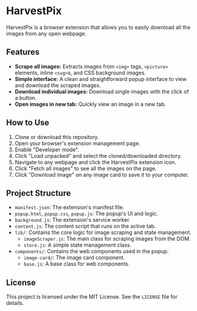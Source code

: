 # HarvestPix

HarvestPix is a browser extension that allows you to easily download all the images from any open webpage.

## Features

*   **Scrape all images:** Extracts images from `<img>` tags, `<picture>` elements, inline `<svg>`s, and CSS background images.
*   **Simple interface:** A clean and straightforward popup interface to view and download the scraped images.
*   **Download individual images:** Download single images with the click of a button.
*   **Open images in new tab:** Quickly view an image in a new tab.

## How to Use

1.  Clone or download this repository.
2.  Open your browser's extension management page.
3.  Enable "Developer mode".
4.  Click "Load unpacked" and select the cloned/downloaded directory.
5.  Navigate to any webpage and click the HarvestPix extension icon.
6.  Click "Fetch all images" to see all the images on the page.
7.  Click "Download image" on any image card to save it to your computer.

## Project Structure

*   `manifest.json`: The extension's manifest file.
*   `popup.html`, `popup.css`, `popup.js`: The popup's UI and logic.
*   `background.js`: The extension's service worker.
*   `content.js`: The content script that runs on the active tab.
*   `lib/`: Contains the core logic for image scraping and state management.
    *   `imageScraper.js`: The main class for scraping images from the DOM.
    *   `store.js`: A simple state management class.
*   `components/`: Contains the web components used in the popup.
    *   `image-card/`: The image card component.
    *   `base.js`: A base class for web components.

## License

This project is licensed under the MIT License. See the `LICENSE` file for details.
